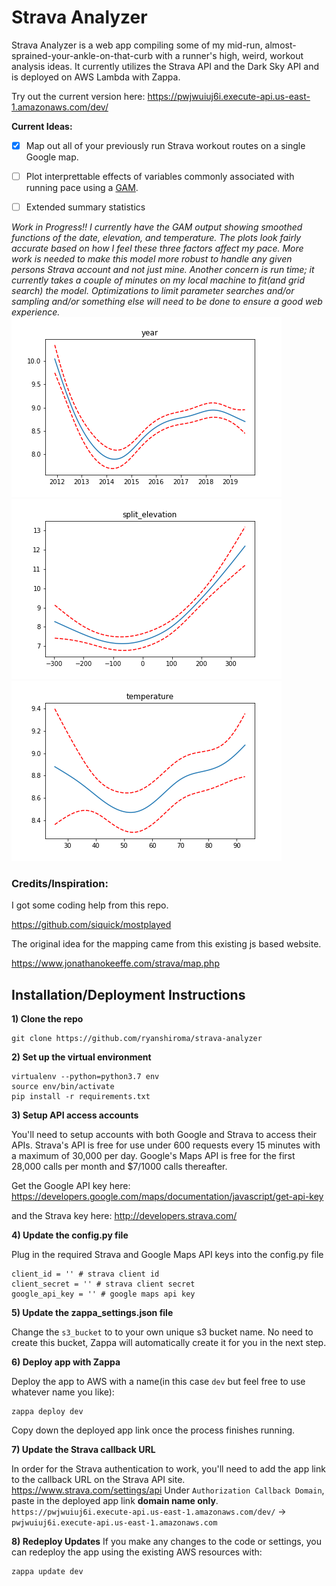 # Strava Analyzer


Strava Analyzer is a web app compiling some of my mid-run, almost-sprained-your-ankle-on-that-curb with a runner's high, weird, workout analysis ideas. It currently utilizes the Strava API and the Dark Sky API and is deployed on AWS Lambda with Zappa.

Try out the current version here: https://pwjwuiuj6i.execute-api.us-east-1.amazonaws.com/dev/


**Current Ideas:**

- [x] Map out all of your previously run Strava workout routes on a single Google map. 

- [ ]  Plot interprettable effects of variables commonly associated with running pace using a [GAM](https://en.wikipedia.org/wiki/Generalized_additive_model).

- [ ] Extended summary statistics


*Work in Progress!!*
*I currently have the GAM output showing smoothed functions of the date, elevation, and temperature. The plots look fairly accurate based on how I feel these three factors affect my pace. More work is needed to make this model more robust to handle any given persons Strava account and not just mine. Another concern is run time; it currently takes a couple of minutes on my local machine to fit(and grid search) the model. Optimizations to limit parameter searches and/or sampling and/or something else will need to be done to ensure a good web experience.*
![year](year.png)
![elevation](elevation.png)
![temp](temp.png)

### Credits/Inspiration:

I got some coding help from this repo.

https://github.com/siquick/mostplayed

The original idea for the mapping came from this existing js based website.

https://www.jonathanokeeffe.com/strava/map.php



## Installation/Deployment Instructions

**1) Clone the repo**
```
git clone https://github.com/ryanshiroma/strava-analyzer
```

**2) Set up the virtual environment**
```
virtualenv --python=python3.7 env
source env/bin/activate
pip install -r requirements.txt
```

**3) Setup API access accounts**

You'll need to setup accounts with both Google and Strava to access their APIs.
Strava's API is free for use under 600 requests every 15 minutes with a maximum of 30,000 per day.
Google's Maps API is free for the first 28,000 calls per month and $7/1000 calls thereafter. 

Get the Google API key here:
https://developers.google.com/maps/documentation/javascript/get-api-key

and the Strava key here: 
http://developers.strava.com/

**4) Update the config.py file**

Plug in the required Strava and Google Maps API keys into the config.py file
```
client_id = '' # strava client id
client_secret = '' # strava client secret
google_api_key = '' # google maps api key
```

**5) Update the zappa_settings.json file**

Change the `s3_bucket` to to your own unique s3 bucket name. No need to create this bucket, Zappa will automatically create it for you in the next step.

**6) Deploy app with Zappa**

Deploy the app to AWS with a name(in this case `dev` but feel free to use whatever name you like):
```
zappa deploy dev
```
Copy down the deployed app link once the process finishes running.

**7) Update the Strava callback URL**

In order for the Strava authentication to work, you'll need to add the app link to the callback URL on the Strava API site.
https://www.strava.com/settings/api
Under `Authorization Callback Domain`, paste in the deployed app link **domain name only**.
`https://pwjwuiuj6i.execute-api.us-east-1.amazonaws.com/dev/` -> `pwjwuiuj6i.execute-api.us-east-1.amazonaws.com`

**8) Redeploy Updates**
If you make any changes to the code or settings, you can redeploy the app using the existing AWS resources with:
```
zappa update dev
```





